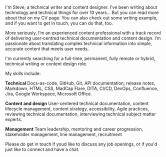 I'm Steve, a technical writer and content designer. I've been writing about technology and technical things for over 10 years... But you can read more about that on my CV page. You can also check out some writing example, and if you want to get in touch, you can do that, too. 

More seriously, I’m an experienced content professional with a track record of delivering user-centred technical documentation and content design. I’m passionate about translating complex technical information into simple, accurate content that meets user needs.

I'm currently searching for a full-time, permanent, fully remote or hybrid, technical writing or content design role. 

My skills include: 

**Technical**
Docs-as-code, GitHub, Git, API documentation, release notes, Markdown, HTML, CSS, MadCap Flare, DITA, CI/CD, DevOps, Confluence, Jira, Google Workspace, Microsoft Office.

**Content and design**
User-centered technical documentation, content lifecycle management, content strategy, accessibility, Agile practices, reviewing technical documentation, interviewing technical subject matter experts.

**Management**
Team leadership, mentoring and career progression, stakeholder management, line management, recruitment

Please do get in touch if youd like to discuss any job openings, or if you'd just like to connect and have a chat.
